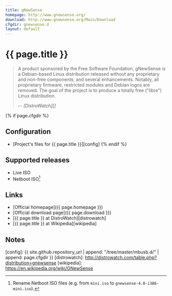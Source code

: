 ```yaml
---
title: gNewSense
homepage: http://www.gnewsense.org/
download: http://www.gnewsense.org/Main/Download
cfgdir: gnewsense.d
layout: default
---
```


# {{ page.title }}

> A product sponsored by the Free Software Foundation, gNewSense is a
> Debian-based Linux distribution released without any proprietary and non-free
> components, and several enhancements. Notably, all proprietary firmware,
> restricted modules and Debian logos are removed. The goal of the project is to
> produce a totally free ("libre") Linux distribution.
>
> -- <cite markdown="1">[DistroWatch][]</cite>


{% if page.cfgdir %}
## Configuration

- [Project's files for {{ page.title }}][config]
{% endif %}


## Supported releases

- Live ISO
- Netboot ISO[^note1]


## Links

- [Official homepage]({{ page.homepage }})
- [Official download page]({{ page.download }})
- [{{ page.title }} at DistroWatch][distrowatch]
- [{{ page.title }} at Wikipedia][wikipedia]


## Notes

[^note1]: Rename Netboot ISO files (e.g. from `mini.iso` to `gnewsense-4.0-i386-mini.iso`).


[config]: {{ site.github.repository_url | append: "/tree/master/mbusb.d/" | append: page.cfgdir }}
[distrowatch]: http://distrowatch.com/table.php?distribution=gnewsense
[wikipedia]: https://en.wikipedia.org/wiki/GNewSense
